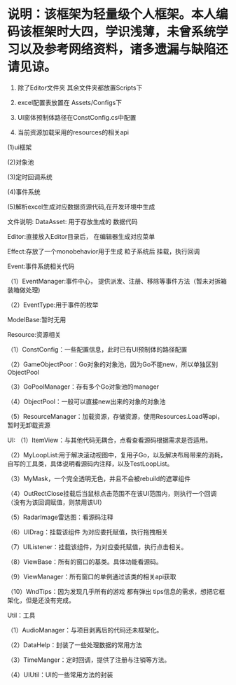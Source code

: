 # 说明：该框架为轻量级个人框架。本人编码该框架时大四，学识浅薄，未曾系统学习以及参考网络资料，诸多遗漏与缺陷还请见谅。

1. 除了Editor文件夹 其余文件夹都放置Scripts下

2. excel配置表放置在 Assets/Configs下

3. UI窗体预制体路径在ConstConfig.cs中配置

4. 当前资源加载采用的resources的相关api


(1)ui框架

(2)对象池

(3)定时回调系统

(4)事件系统

(5)解析excel生成对应数据资源代码,在开发环境中生成

文件说明:
DataAsset: 用于存放生成的 数据代码

Editor:直接放入Editor目录后， 在编辑器生成对应菜单

Effect:存放了一个monobehavior用于生成 粒子系统后 挂载，执行回调

Event:事件系统相关代码

（1）EventManager:事件中心， 提供派发、注册、移除等事件方法（暂未对拆箱装箱做处理)

（2）EventType:用于事件的枚举

ModelBase:暂时无用

Resource:资源相关

（1）ConstConfig：一些配置信息，此时已有UI预制体的路径配置

（2）GameObjectPoor：Go对象的对象池，因为Go不能new，所以单独区别ObjectPool

（3）GoPoolManager：存有多个Go对象池的manager

（4）ObjectPool：一般可以直接new出来的对象的对象池

（5）ResourceManager：加载资源，存储资源，使用Resources.Load等api，暂时无卸载资源

UI:
（1）ItemView：与其他代码无耦合，点看查看源码根据需求是否适用。

（2）MyLoopList:用于解决滚动视图中，复用子Go，以及解决布局带来的消耗，自写的工具类，具体说明看源码内注释，以及TestLoopList。

（3）MyMask，一个完全透明无色，并且不会被rebuild的遮罩组件

（4）OutRectClose挂载后当鼠标点击范围不在该UI范围内，则执行一个回调（没有为该回调赋值，则禁用该UI）

（5）RadarImage雷达图：看源码注释

（6）UIDrag：挂载该组件 为对应委托赋值，执行拖拽相关

（7）UIListener：挂载该组件，为对应委托赋值，执行点击相关。

（8）ViewBase：所有的窗口的基类。具体功能看源码。

（9）ViewManager：所有窗口的单例通过该类的相关api获取

（10）WndTips：因为发现几乎所有的游戏 都有弹出 tips信息的需求，想把它框架化，但是还没有完成。

Util：工具

（1）AudioManager：与项目剥离后的代码还未框架化。

（2）DataHelp：封装了一些处理数据的常用方法

（3）TimeManger：定时回调，提供了注册与注销等方法。

（4）UIUtil：UI的一些常用方法的封装
